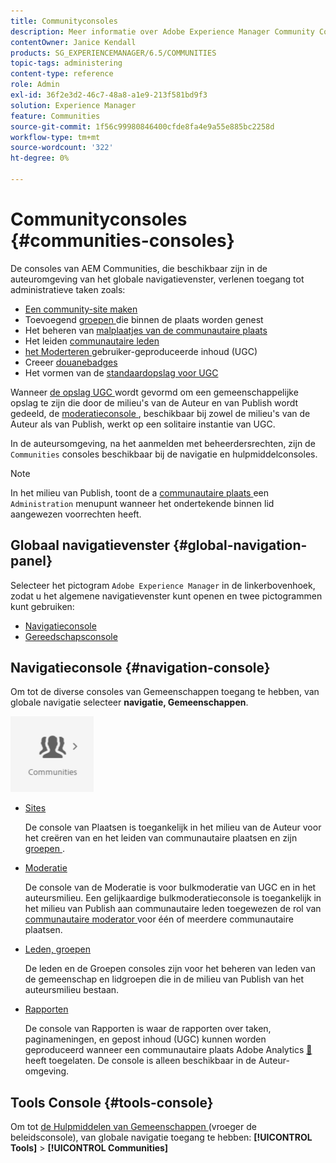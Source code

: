 ```yaml
---
title: Communityconsoles
description: Meer informatie over Adobe Experience Manager Community Consoles die beschikbaar zijn in de ontwerpomgeving vindt u in het wereldwijde navigatiepaneel.
contentOwner: Janice Kendall
products: SG_EXPERIENCEMANAGER/6.5/COMMUNITIES
topic-tags: administering
content-type: reference
role: Admin
exl-id: 36f2e3d2-46c7-48a8-a1e9-213f581bd9f3
solution: Experience Manager
feature: Communities
source-git-commit: 1f56c99980846400cfde8fa4e9a55e885bc2258d
workflow-type: tm+mt
source-wordcount: '322'
ht-degree: 0%

---
```


# Communityconsoles {#communities-consoles}

De consoles van AEM Communities, die beschikbaar zijn in de auteuromgeving van het globale navigatievenster, verlenen toegang tot administratieve taken zoals:

* [Een community-site maken](sites-console.md)
* Toevoegend [ groepen ](groups.md) die binnen de plaats worden genest
* Het beheren van [ malplaatjes van de communautaire plaats ](sites.md)
* Het leiden [ communautaire leden ](members.md)
* [ het Moderteren ](moderate-ugc.md) gebruiker-geproduceerde inhoud (UGC)
* Creeer [ douanebadges ](badges.md)
* Het vormen van de [ standaardopslag voor UGC ](srp-config.md)

Wanneer [ de opslag UGC ](working-with-srp.md) wordt gevormd om een gemeenschappelijke opslag te zijn die door de milieu&#39;s van de Auteur en van Publish wordt gedeeld, de [ moderatieconsole ](moderation.md), beschikbaar bij zowel de milieu&#39;s van de Auteur als van Publish, werkt op een solitaire instantie van UGC.

In de auteursomgeving, na het aanmelden met beheerdersrechten, zijn de `Communities` consoles beschikbaar bij de navigatie en hulpmiddelconsoles.

>[!NOTE]
>
>In het milieu van Publish, toont de a [ communautaire plaats ](sites-console.md) een `Administration` menupunt wanneer het ondertekende binnen lid aangewezen voorrechten heeft.

## Globaal navigatievenster {#global-navigation-panel}

Selecteer het pictogram `Adobe Experience Manager` in de linkerbovenhoek, zodat u het algemene navigatievenster kunt openen en twee pictogrammen kunt gebruiken:

* [Navigatieconsole](#navigation-console)
* [Gereedschapsconsole](tools.md)

## Navigatieconsole {#navigation-console}

Om tot de diverse consoles van Gemeenschappen toegang te hebben, van globale navigatie selecteer **navigatie, Gemeenschappen**.

![ gemeenschappen ](assets/communities.png)

* [Sites](sites-console.md)

  De console van Plaatsen is toegankelijk in het milieu van de Auteur voor het creëren van en het leiden van communautaire plaatsen en zijn [ groepen ](groups.md).

* [Moderatie](moderation.md)

  De console van de Moderatie is voor bulkmoderatie van UGC en in het auteursmilieu. Een gelijkaardige bulkmoderatieconsole is toegankelijk in het milieu van Publish aan communautaire leden toegewezen de rol van [ communautaire moderator ](users.md#publishenvironmentusersandgroups) voor één of meerdere communautaire plaatsen.

* [Leden, groepen](members.md)

  De leden en de Groepen consoles zijn voor het beheren van leden van de gemeenschap en lidgroepen die in de milieu van Publish van het auteursmilieu bestaan.

* [Rapporten](reports.md)

  De console van Rapporten is waar de rapporten over taken, paginameningen, en gepost inhoud (UGC) kunnen worden geproduceerd wanneer een communautaire plaats Adobe Analytics [&#128279;](sites-console.md#analytics) heeft toegelaten. De console is alleen beschikbaar in de Auteur-omgeving.

## Tools Console {#tools-console}

Om tot [ de Hulpmiddelen van Gemeenschappen ](tools.md) (vroeger de beleidsconsole), van globale navigatie toegang te hebben: **[!UICONTROL Tools]** > **[!UICONTROL Communities]**
